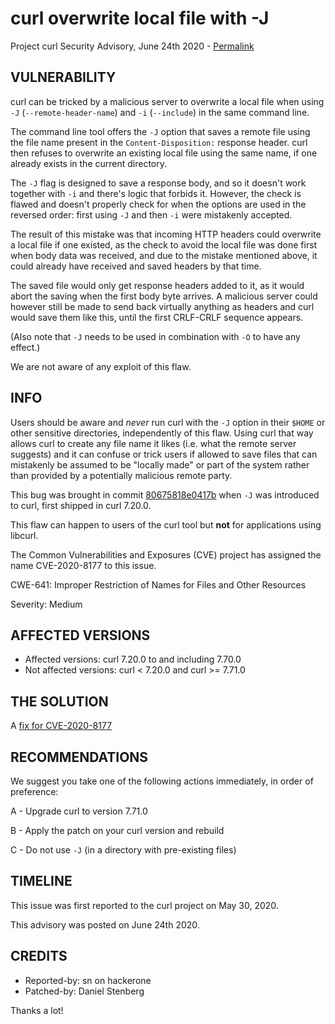 curl overwrite local file with -J
=================================

Project curl Security Advisory, June 24th 2020 -
[Permalink](https://curl.se/docs/CVE-2020-8177.html)

VULNERABILITY
-------------

curl can be tricked by a malicious server to overwrite a local file when using
`-J` (`--remote-header-name`) and `-i` (`--include`) in the same command line.

The command line tool offers the `-J` option that saves a remote file using
the file name present in the `Content-Disposition:` response header. curl then
refuses to overwrite an existing local file using the same name, if one
already exists in the current directory.

The `-J` flag is designed to save a response body, and so it doesn't work
together with `-i` and there's logic that forbids it. However, the check is
flawed and doesn't properly check for when the options are used in the
reversed order: first using `-J` and then `-i` were mistakenly accepted.

The result of this mistake was that incoming HTTP headers could overwrite a
local file if one existed, as the check to avoid the local file was done first
when body data was received, and due to the mistake mentioned above, it could
already have received and saved headers by that time.

The saved file would only get response headers added to it, as it would abort
the saving when the first body byte arrives. A malicious server could however
still be made to send back virtually anything as headers and curl would save
them like this, until the first CRLF-CRLF sequence appears.

(Also note that `-J` needs to be used in combination with `-O` to have any
effect.)

We are not aware of any exploit of this flaw.

INFO
----

Users should be aware and *never* run curl with the `-J` option in their
`$HOME` or other sensitive directories, independently of this flaw. Using curl
that way allows curl to create any file name it likes (i.e. what the remote
server suggests) and it can confuse or trick users if allowed to save files
that can mistakenly be assumed to be "locally made" or part of the system
rather than provided by a potentially malicious remote party.

This bug was brought in commit
[80675818e0417b](https://github.com/curl/curl/commit/80675818e0417b) when `-J`
was introduced to curl, first shipped in curl 7.20.0.

This flaw can happen to users of the curl tool but **not** for applications
using libcurl.

The Common Vulnerabilities and Exposures (CVE) project has assigned the name
CVE-2020-8177 to this issue.

CWE-641: Improper Restriction of Names for Files and Other Resources

Severity: Medium

AFFECTED VERSIONS
-----------------

- Affected versions: curl 7.20.0 to and including 7.70.0
- Not affected versions: curl < 7.20.0 and curl >= 7.71.0

THE SOLUTION
------------

A [fix for CVE-2020-8177](https://github.com/curl/curl/commit/8236aba58542c5f.patch)

RECOMMENDATIONS
--------------

We suggest you take one of the following actions immediately, in order of
preference:

 A - Upgrade curl to version 7.71.0

 B - Apply the patch on your curl version and rebuild

 C - Do not use `-J` (in a directory with pre-existing files)

TIMELINE
--------

This issue was first reported to the curl project on May 30, 2020.

This advisory was posted on June 24th 2020.

CREDITS
-------

- Reported-by: sn on hackerone
- Patched-by: Daniel Stenberg

Thanks a lot!
